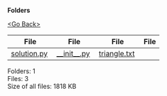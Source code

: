**Folders**

[&lt;Go Back&gt;](../right.html)

<table><thead><tr class="header"><th><strong>File</strong></th><th><strong>File</strong></th><th><strong>File</strong></th><th><strong>File</strong></th></tr></thead><tbody><tr class="odd"><td><a href="solution.py">solution.py</a> </td><td><a href="__init__.py">__init__.py</a> </td><td><a href="triangle.txt">triangle.txt</a> </td><td></td></tr></tbody></table>

Folders: 1  
Files: 3  
Size of all files: 1818 KB
